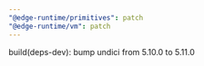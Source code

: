 ```yaml
---
"@edge-runtime/primitives": patch
"@edge-runtime/vm": patch
---
```


build(deps-dev): bump undici from 5.10.0 to 5.11.0
